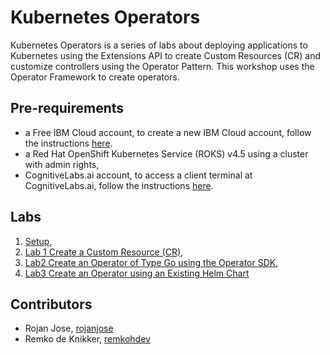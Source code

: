 # Kubernetes Operators

Kubernetes Operators is a series of labs about deploying applications to Kubernetes using the Extensions API to create Custom Resources (CR) and customize controllers using the Operator Pattern. This workshop uses the Operator Framework to create operators.

## Pre-requirements

* a Free IBM Cloud account, to create a new IBM Cloud account, follow the instructions [here](https://ibm.github.io/workshop-setup/NEWACCOUNT/).
* a Red Hat OpenShift Kubernetes Service (ROKS) v4.5 using a cluster with admin rights,
* CognitiveLabs.ai account, to access a client terminal at CognitiveLabs.ai, follow the instructions [here](https://ibm.github.io/workshop-setup/COGNITIVECLASS/).

## Labs

1. [Setup](setup.md),
2. [Lab 1 Create a Custom Resource (CR)](lab1.md),
3. [Lab2 Create an Operator of Type Go using the Operator SDK](lab2.md),
4. [Lab3 Create an Operator using an Existing Helm Chart](lab3.md)

## Contributors

* Rojan Jose, [rojanjose](https://github.com/rojanjose)
* Remko de Knikker, [remkohdev](https://github.com/remkohdev)
